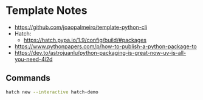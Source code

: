 # Template Notes

- https://github.com/joaopalmeiro/template-python-cli
- Hatch:
  - https://hatch.pypa.io/1.9/config/build/#packages
- https://www.pythonpapers.com/p/how-to-publish-a-python-package-to
- https://dev.to/astrojuanlu/python-packaging-is-great-now-uv-is-all-you-need-4i2d

## Commands

```bash
hatch new --interactive hatch-demo
```
